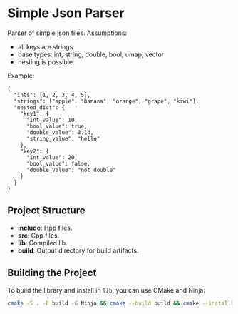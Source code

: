 # Simple Json Parser

Parser of simple json files. Assumptions:

- all keys are strings
- base types: int, string, double, bool, umap, vector
- nesting is possible

Example:

```
{
  "ints": [1, 2, 3, 4, 5],
  "strings": ["apple", "banana", "orange", "grape", "kiwi"],
  "nested_dict": {
    "key1": {
      "int_value": 10,
      "bool_value": true,
      "double_value": 3.14,
      "string_value": "hello"
    },
    "key2": {
      "int_value": 20,
      "bool_value": false,
      "double_value": "not_double"
    }
  }
}
```

## Project Structure

- **include**: Hpp files.
- **src**: Cpp files.
- **lib**: Compiled lib.
- **build**: Output directory for build artifacts.

## Building the Project

To build the library and install in `lib`, you can use CMake and Ninja:

```bash
cmake -S . -B build -G Ninja && cmake --build build && cmake --install build
```
